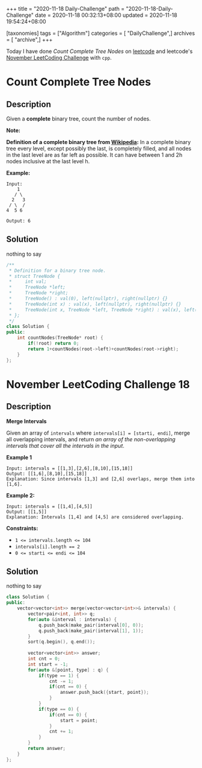 +++
title = "2020-11-18 Daily-Challenge"
path = "2020-11-18-Daily-Challenge"
date = 2020-11-18 00:32:13+08:00
updated = 2020-11-18 19:54:24+08:00

[taxonomies]
tags = ["Algorithm"]
categories = [ "DailyChallenge",]
archives = [ "archive",]
+++

Today I have done *Count Complete Tree Nodes* on [leetcode](https://leetcode.com/problems/count-complete-tree-nodes/) and leetcode's [November LeetCoding Challenge](https://leetcode.com/explore/challenge/card/november-leetcoding-challenge/566/week-3-november-15th-november-21st/3535/) with `cpp`.

<!-- more -->

# Count Complete Tree Nodes

## Description

Given a **complete** binary tree, count the number of nodes.

**Note:**

**Definition of a complete binary tree from [Wikipedia](http://en.wikipedia.org/wiki/Binary_tree#Types_of_binary_trees):**
In a complete binary tree every level, except possibly the last, is completely filled, and all nodes in the last level are as far left as possible. It can have between 1 and 2h nodes inclusive at the last level h.

**Example:**

```
Input: 
    1
   / \
  2   3
 / \  /
4  5 6

Output: 6
```

## Solution

nothing to say

``` cpp
/**
 * Definition for a binary tree node.
 * struct TreeNode {
 *     int val;
 *     TreeNode *left;
 *     TreeNode *right;
 *     TreeNode() : val(0), left(nullptr), right(nullptr) {}
 *     TreeNode(int x) : val(x), left(nullptr), right(nullptr) {}
 *     TreeNode(int x, TreeNode *left, TreeNode *right) : val(x), left(left), right(right) {}
 * };
 */
class Solution {
public:
    int countNodes(TreeNode* root) {
        if(!root) return 0;
        return 1+countNodes(root->left)+countNodes(root->right);
    }
};
```

# November LeetCoding Challenge 18

## Description

**Merge Intervals**

Given an array of `intervals` where `intervals[i] = [starti, endi]`, merge all overlapping intervals, and return *an array of the non-overlapping intervals that cover all the intervals in the input*.

**Example 1**

```
Input: intervals = [[1,3],[2,6],[8,10],[15,18]]
Output: [[1,6],[8,10],[15,18]]
Explanation: Since intervals [1,3] and [2,6] overlaps, merge them into [1,6].
```

**Example 2:**

```
Input: intervals = [[1,4],[4,5]]
Output: [[1,5]]
Explanation: Intervals [1,4] and [4,5] are considered overlapping.
```

**Constraints:**

- `1 <= intervals.length <= 104`
- `intervals[i].length == 2`
- `0 <= starti <= endi <= 104`

## Solution

nothing to say

``` cpp
class Solution {
public:
    vector<vector<int>> merge(vector<vector<int>>& intervals) {
        vector<pair<int, int>> q;
        for(auto &interval : intervals) {
            q.push_back(make_pair(interval[0], 0));
            q.push_back(make_pair(interval[1], 1));
        }
        sort(q.begin(), q.end());
        
        vector<vector<int>> answer;
        int cnt = 0;
        int start = -1;
        for(auto &[point, type] : q) {
            if(type == 1) {
                cnt -= 1;
                if(cnt == 0) {
                    answer.push_back({start, point});
                }
            }
            if(type == 0) {
                if(cnt == 0) {
                    start = point;
                }
                cnt += 1;
            }
        }
        return answer;
    }
};
```
